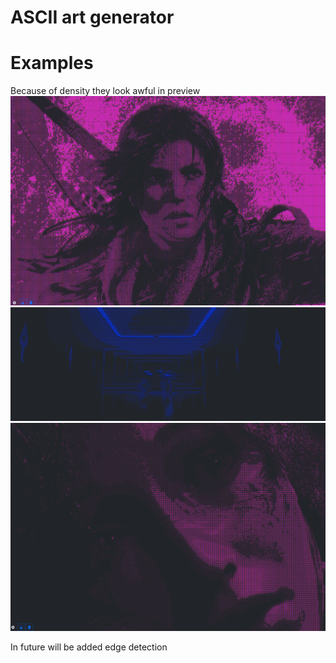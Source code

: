# ASCII art generator

# Examples
Because of density they look awful in preview
![Sample Photo](examples/{619C6C4D-4ED3-4F3A-B389-657F2A78817E}.png)
![](examples/{6FDC905D-613A-4BE6-9B56-6EE1D3070217}.png)
![](examples/{C468B530-BBA1-4548-90D7-4FA440AE39AA}.png)

In future will be added edge detection
